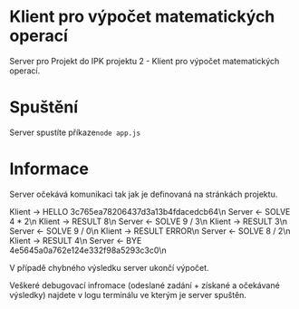 # Klient pro výpočet matematických operací

Server pro Projekt do IPK projektu 2 - Klient pro výpočet matematických operací.

# Spuštění

Server spustíte příkaze`node app.js`

# Informace

Server očekává komunikaci tak jak je definovaná na stránkách projektu.

Klient -> HELLO 3c765ea78206437d3a13b4fdacedcb64\n
Server <- SOLVE 4 * 2\n
Klient -> RESULT 8\n
Server <- SOLVE 9 / 3\n
Klient -> RESULT 3\n
Server <- SOLVE 9 / 0\n
Klient -> RESULT ERROR\n
Server <- SOLVE 8 / 2\n
Klient -> RESULT 4\n
Server <- BYE 4e5645a0a762e124e332f98a5293c3c0\n

V případě chybného výsledku server ukončí výpočet. 

Veškeré debugovací infromace (odeslané zadání + získané a očekávané výsledky) najdete v logu terminálu ve kterým je server spuštěn.
